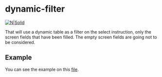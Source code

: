 # dynamic-filter

[![N|Solid](https://wiki.scn.sap.com/wiki/download/attachments/1710/ABAP%20Development.png?version=1&modificationDate=1446673897000&api=v2)](https://www.sap.com/brazil/developer.html)

That will use a dynamic table as a filter on the select instruction, only the screen fields that have been filled. The empty screen fields are going not to be considered.

## Example

You can see the example on this [file](file.abap).
